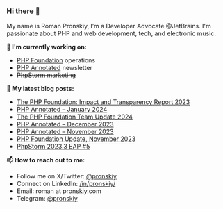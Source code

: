 ### Hi there 👋

My name is Roman Pronskiy, I’m a Developer Advocate @JetBrains. I'm passionate about PHP and web development, tech, and electronic music.

**👷 I'm currently working on:**
- [PHP Foundation](http://thephp.foundation/) operations
- [PHP Annotated](https://info.jetbrains.com/PHP-Annotated-Subscription.html) newsletter
- ~~[PhpStorm](https://jetbrains.com/phpstorm/) marketing~~

**📜 My latest blog posts:**
<!-- BLOG-POST-LIST:START -->
- [The PHP Foundation: Impact and Transparency Report 2023](https://thephp.foundation/blog/2024/02/26/transparency-and-impact-report-2023/)
- [PHP Annotated – January 2024](https://blog.jetbrains.com/phpstorm/2024/01/php-annotated-january-2024/)
- [The PHP Foundation
Team Update 2024](https://thephp.foundation/blog/2024/01/03/the-php-foundation-team-update-2024/)
- [PHP Annotated – December 2023](https://blog.jetbrains.com/phpstorm/2023/12/php-annotated-december-2023/)
- [PHP Annotated – November 2023](https://blog.jetbrains.com/phpstorm/2023/12/php-annotated-november-2023/)
- [PHP Foundation Update, November 2023](https://thephp.foundation/blog/2023/11/27/php-foundation-update-november-2023/)
- [PhpStorm 2023.3 EAP #5](https://blog.jetbrains.com/phpstorm/2023/10/phpstorm-2023-3-eap-5/)
<!-- BLOG-POST-LIST:END -->

**📫 How to reach out to me:**
- Follow me on X/Twitter: [@pronskiy](https://twitter.com/pronskiy)
- Connect on LinkedIn: [/in/pronskiy/](https://www.linkedin.com/in/pronskiy/)
- Email: roman at pronskiy.com
- Telegram: [@pronskiy](https://t.me/pronskiy)

<!--
- 💬 Ask me about [PhpStorm](https://www.jetbrains.com/phpstorm/) and PHP.

Here are some ideas to get you started:

- 🔭 I’m currently working on ...
- 🌱 I’m currently learning ...
- 👯 I’m looking to collaborate on ...
- 🤔 I’m looking for help with ...
- 💬 Ask me about ...
- 📫 How to reach me: ...
- 😄 Pronouns: ...
- ⚡ Fun fact: ...
-->
